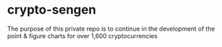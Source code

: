 # crypto-sengen

The purpose of this private repo is to continue in the development of the point & figure charts for over 1,600 cryptocurrencies

